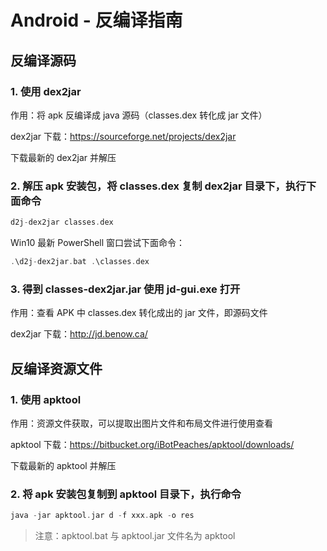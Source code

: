# Android - 反编译指南


## 反编译源码
### 1. 使用 dex2jar

作用：将 apk 反编译成 java 源码（classes.dex 转化成 jar 文件）

dex2jar 下载：https://sourceforge.net/projects/dex2jar

下载最新的 dex2jar 并解压

### 2. 解压 apk 安装包，将 classes.dex 复制 dex2jar 目录下，执行下面命令

```C
d2j-dex2jar classes.dex
```
Win10 最新 PowerShell 窗口尝试下面命令：

```C
.\d2j-dex2jar.bat .\classes.dex
```

### 3. 得到 classes-dex2jar.jar 使用 jd-gui.exe 打开

作用：查看 APK 中 classes.dex 转化成出的 jar 文件，即源码文件

dex2jar 下载：http://jd.benow.ca/



## 反编译资源文件
### 1. 使用 apktool
作用：资源文件获取，可以提取出图片文件和布局文件进行使用查看

apktool 下载：https://bitbucket.org/iBotPeaches/apktool/downloads/

下载最新的 apktool 并解压
### 2. 将 apk 安装包复制到 apktool 目录下，执行命令

```C
java -jar apktool.jar d -f xxx.apk -o res
```

> 注意：apktool.bat 与 apktool.jar 文件名为 apktool


